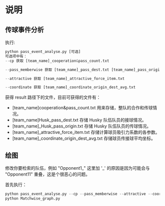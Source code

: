 # 说明

## 传球事件分析

执行:  

``` python
python pass_event_analyse.py [可选]
可选项中有：  
--cp 获取 [team_name]_cooperation&pass_count.txt

--pass_memberwise 获取 [team_name]_pass_dest.txt [team_name]_pass_origin.txt

--attractive 获取 [team_name]_attractive_force_item.txt

--coordinate 获取 [team_name]_coordinate_origin_dest_avg.txt
```

获得 result 路径下的文件，目前可获得的文件有：  

+ [team_name]cooperation&pass_count.txt 用来存储，整队的合作和传球情况。  
+ [team_name]Husk_pass_dest.txt 存储 Husky 队伍队员的接球情况。
+ [team_name]_Husk_pass_origin.txt 存储 Husky 队伍队员的传球情况。  
+ [team_name]_attractive_force_item.txt 存储计算球员吸引力系数的各参数。
+ [team_name]_coordinate_origin_dest_avg.txt 存储球员传接球平均坐标。

## 绘图

修改你要检索的队伍，例如 "Opponent1_" 这里加 '_' 的原因是因为可能会与 "Opponent11" 重叠，这是个很恶心的问题。   

首先执行：  

``` python
python pass_event_analyse.py --cp --pass_memberwise --attractive --coordinate
python Matchwise_graph.py
```